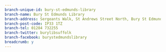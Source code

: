 ```yaml
---
branch-unique-id: bury-st-edmunds-library
branch-name: Bury St Edmunds Library
branch-address: Sergeants Walk, St Andrews Street North, Bury St Edmunds
branch-post-code: IP33 1TZ
branch-tel: 01284 732255
branch-twitter: burylibsuffolk
branch-facebook: burystedmundslibrary
breadcrumb: y
---
```

